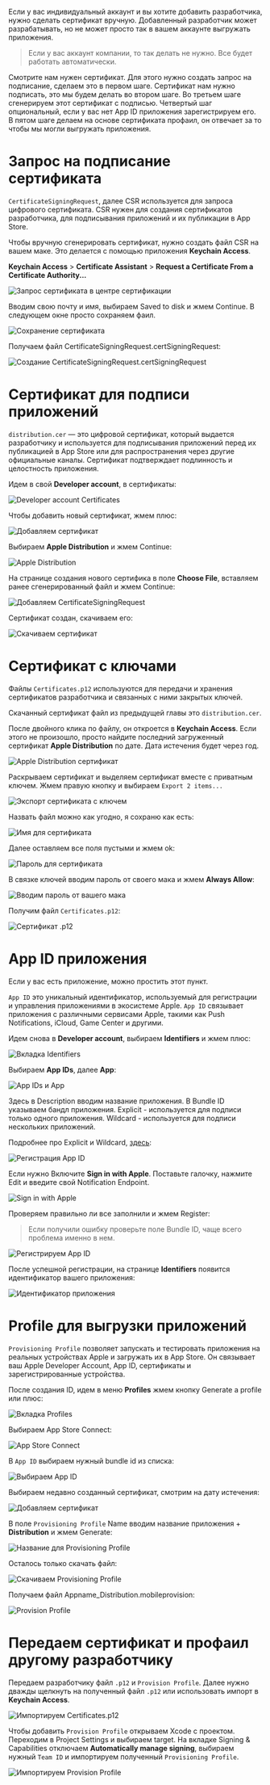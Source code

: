 Если у вас индивидуальный аккаунт и вы хотите добавить разработчика, нужно сделать сертификат вручную.
Добавленный разработчик может разрабатывать, но не может просто так в вашем аккаунте выгружать приложения. 

> Если у вас аккаунт компании, то так делать не нужно. Все будет работать автоматически.

Смотрите нам нужен сертификат. 
Для этого нужно создать запрос на подписание, сделаем это в первом шаге.
Сертификат нам нужно подписать, это мы будем делать во втором шаге. 
Во третьем шаге сгенерируем этот сертификат с подписью. 
Четвертый шаг опциональный, если у вас нет App ID приложения зарегистрируем его. 
В пятом шаге делаем на основе сертификата профаил, он отвечает за то чтобы мы могли выгружать приложения.

# Запрос на подписание сертификата

`CertificateSigningRequest`, далее CSR используется для запроса цифрового сертификата. CSR нужен для создания сертификатов разработчика, для подписывания приложений и их публикации в App Store.

Чтобы вручную сгенерировать сертификат, нужно создать файл CSR на вашем маке. Это делается с помощью приложения **Keychain Access**.

**Keychain Access** > **Certificate Assistant** > **Request a Certificate From a Certificate Authority...**

![Запрос сертификата в центре сертификации](https://cdn.sparrowcode.io/tutorials/cert-and-profile-for-personal-developer-account/keychain-request.png)

Вводим свою почту и имя, выбираем Saved to disk и жмем Continue. В следующем окне просто сохраняем фаил.

![Сохранение сертификата](https://cdn.sparrowcode.io/tutorials/cert-and-profile-for-personal-developer-account/keychain-sert-info.png)

Получаем файл CertificateSigningRequest.certSigningRequest:

![Создание CertificateSigningRequest.certSigningRequest](https://cdn.sparrowcode.io/tutorials/cert-and-profile-for-personal-developer-account/keychain-sert-created.png)

# Сертификат для подписи приложений

`distribution.cer` — это цифровой сертификат, который выдается разработчику и используется для подписывания приложений перед их публикацией в App Store или для распространения через другие официальные каналы. Сертификат подтверждает подлинность и целостность приложения.

Идем в свой **Developer account**, в сертификаты:

![Developer account Certificates](https://cdn.sparrowcode.io/tutorials/cert-and-profile-for-personal-developer-account/main-sert.png)

Чтобы добавить новый сертификат, жмем плюс:

![Добавляем сертификат](https://cdn.sparrowcode.io/tutorials/cert-and-profile-for-personal-developer-account/add-sert.png)

Выбираем **Apple Distribution** и жмем Continue:

![Apple Distribution](https://cdn.sparrowcode.io/tutorials/cert-and-profile-for-personal-developer-account/new-sert.png)

На странице создания нового сертифика в поле **Choose File**, вставляем ранее сгенерированный файл и жмем Continue:

![Добавляем CertificateSigningRequest](https://cdn.sparrowcode.io/tutorials/cert-and-profile-for-personal-developer-account/select-new-sert.png)

Сертификат создан, скачиваем его:

![Скачиваем сертификат](https://cdn.sparrowcode.io/tutorials/cert-and-profile-for-personal-developer-account/download-sert.png)

# Сертификат с ключами

Файлы `Certificates.p12` используются для передачи и хранения сертификатов разработчика и связанных с ними закрытых ключей.

Скачанный сертификат файл из предыдущей главы это `distribution.cer`.

После двойного клика по файлу, он откроется в **Keychain Access**. Если этого не произошло, просто найдите последний загруженный сертификат **Apple Distribution** по дате. Дата истечения будет через год.

![Apple Distribution сертификат](https://cdn.sparrowcode.io/tutorials/cert-and-profile-for-personal-developer-account/distribution-sert.png)

Раскрываем сертификат и выделяем сертификат вместе с приватным ключем. Жмем правую кнопку и выбираем `Export 2 items...`

![Экспорт сертификата с ключем](https://cdn.sparrowcode.io/tutorials/cert-and-profile-for-personal-developer-account/export-distribution-sert.png)

Назвать файл можно как угодно, я сохраню как есть:

![Имя для сертификата](https://cdn.sparrowcode.io/tutorials/cert-and-profile-for-personal-developer-account/create-sert-p12.png)

Далее оставляем все поля пустыми и жмем ok:

![Пароль для сертификата](https://cdn.sparrowcode.io/tutorials/cert-and-profile-for-personal-developer-account/sert-p12-non-pass.png)

В связке ключей вводим пароль от своего мака и жмем **Always Allow**:

![Вводим пароль от вашего мака](https://cdn.sparrowcode.io/tutorials/cert-and-profile-for-personal-developer-account/sert-p12-system-pass.png)

Получим файл `Certificates.p12`:

![Сертификат .p12](https://cdn.sparrowcode.io/tutorials/cert-and-profile-for-personal-developer-account/save-sert-p12.png)

# App ID приложения

Если у вас есть приложение, можно простить этот пункт.

`App ID` это уникальный идентификатор, используемый для регистрации и управления приложениями в экосистеме Apple. `App ID` связывает приложения с различными сервисами Apple, такими как Push Notifications, iCloud, Game Center и другими.

Идем снова в **Developer account**, выбираем **Identifiers** и жмем плюс:

![Вкладка Identifiers](https://cdn.sparrowcode.io/tutorials/cert-and-profile-for-personal-developer-account/identifiers.png)

Выбираем **App IDs**, далее **App**:

![App IDs и App](https://cdn.sparrowcode.io/tutorials/cert-and-profile-for-personal-developer-account/register-identifier-app-id.png)

Здесь в Description вводим название приложения. В Bundle ID указываем бандл приложения. 
Explicit - используется для подписи только одного приложения.
Wildcard - используется для подписи нескольких приложений.

Подробнее про Explicit и Wildcard, [здесь](https://developer.apple.com/library/archive/qa/qa1713/_index.html):

![Регистрация App ID](https://cdn.sparrowcode.io/tutorials/cert-and-profile-for-personal-developer-account/register-app-id.png)

Если нужно Включите **Sign in with Apple**. Поставьте галочку, нажмите Edit и введите свой Notification Endpoint.

![Sign in with Apple](https://cdn.sparrowcode.io/tutorials/cert-and-profile-for-personal-developer-account/sign-in-with-apple.png)

Проверяем правильно ли все заполнили и жмем Register:

> Если получили ошибку проверьте поле Bundle ID, чаще всего проблема именно в нем.

![Регистрируем App ID](https://cdn.sparrowcode.io/tutorials/cert-and-profile-for-personal-developer-account/end-register-app-id.png)

После успешной регистрации, на странице **Identifiers** появится идентификатор вашего приложения:

![Идентификатор приложения](https://cdn.sparrowcode.io/tutorials/cert-and-profile-for-personal-developer-account/identifiers-list.png)

# Profile для выгрузки приложений

`Provisioning Profile` позволяет запускать и тестировать приложения на реальных устройствах Apple и загружать их в App Store. Он связывает ваш Apple Developer Account, App ID, сертификаты и зарегистрированные устройства.

После создания ID, идем в меню **Profiles** жмем кнопку Generate a profile или плюс:

![Вкладка Profiles](https://cdn.sparrowcode.io/tutorials/cert-and-profile-for-personal-developer-account/profiles.png)

Выбираем App Store Connect:

![App Store Connect](https://cdn.sparrowcode.io/tutorials/cert-and-profile-for-personal-developer-account/new-profile.png)

В `App ID` выбираем нужный bundle id из списка:

![Выбираем App ID](https://cdn.sparrowcode.io/tutorials/cert-and-profile-for-personal-developer-account/generate-profile-app-id.png)

Выбираем недавно созданный сертификат, смотрим на дату истечения:

![Добавляем сертификат](https://cdn.sparrowcode.io/tutorials/cert-and-profile-for-personal-developer-account/generate-profile-select-sert.png)

В поле `Provisioning Profile` Name вводим название приложения + **Distribution** и жмем Generate:

![Название для Provisioning Profile](https://cdn.sparrowcode.io/tutorials/cert-and-profile-for-personal-developer-account/generate-profile-name.png)

Осталось только скачать файл:

![Скачиваем Provisioning Profile](https://cdn.sparrowcode.io/tutorials/cert-and-profile-for-personal-developer-account/download-profile.png)

Получаем файл Appname_Distribution.mobileprovision:

![Provision Profile](https://cdn.sparrowcode.io/tutorials/cert-and-profile-for-personal-developer-account/created-profile.png)

# Передаем сертификат и профаил другому разработчику

Передаем разработчику файл `.p12` и `Provision Profile`. 
Далее нужно дважды щелкнуть на полученный файл `.p12` или использовать импорт в **Keychain Access**.

![Импортируем Certificates.p12](https://cdn.sparrowcode.io/tutorials/cert-and-profile-for-personal-developer-account/add-p12.png)

Чтобы добавить `Provision Profile` открываем Xcode с проектом. Переходим в Project Settings и выбираем target. На вкладке Signing & Capabilities отключаем **Automatically manage signing**, выбираем нужный `Team ID` и импортируем полученный `Provisioning Profile`.

![Импортируем Provision Profile](https://cdn.sparrowcode.io/tutorials/cert-and-profile-for-personal-developer-account/add-profile-xcode.png)
